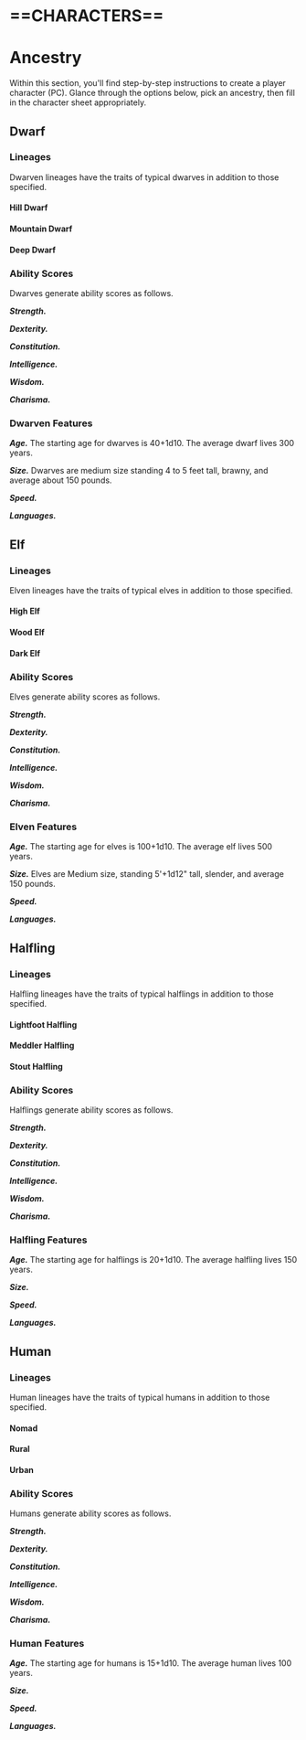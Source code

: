 # ==CHARACTERS==

# Ancestry

Within this section, you'll find step-by-step instructions to create a player character (PC). Glance through the options below, pick an ancestry, then fill in the character sheet appropriately.

## Dwarf

<!--Add copy here -->

### Lineages

Dwarven lineages have the traits of typical dwarves in addition to those specified.

#### Hill Dwarf

<!--Add copy here -->

#### Mountain Dwarf

<!--Add copy here -->

#### Deep Dwarf

<!--Add copy here -->

### Ability Scores

Dwarves generate ability scores as follows.

***Strength.*** <!--Add copy here -->

***Dexterity.*** <!--Add copy here -->

***Constitution.*** <!--Add copy here -->

***Intelligence.*** <!--Add copy here -->

***Wisdom.*** <!--Add copy here -->

***Charisma.*** <!--Add copy here -->

### Dwarven Features

***Age.*** The starting age for dwarves is 40+1d10. The average dwarf lives 300 years.

***Size.*** Dwarves are medium size standing 4 to 5 feet tall, brawny, and average about 150 pounds.

***Speed.*** <!--Add copy here -->

***Languages.*** <!--Add copy here -->



## Elf

<!--Add copy here -->

### Lineages

Elven lineages have the traits of typical elves in addition to those specified.

#### High Elf

<!--Add copy here -->

#### Wood Elf

<!--Add copy here -->

#### Dark Elf

<!--Add copy here -->

### Ability Scores

Elves generate ability scores as follows.

***Strength.*** <!--Add copy here -->

***Dexterity.*** <!--Add copy here -->

***Constitution.*** <!--Add copy here -->

***Intelligence.*** <!--Add copy here -->

***Wisdom.*** <!--Add copy here -->

***Charisma.*** <!--Add copy here -->

### Elven Features

***Age.*** The starting age for elves is 100+1d10. The average elf lives 500 years.

***Size.*** Elves are Medium size, standing 5'+1d12" tall, slender, and average 150 pounds. 

***Speed.*** <!--Add copy here -->

***Languages.*** <!--Add copy here -->



## Halfling

<!--Add copy here -->

### Lineages

Halfling lineages have the traits of typical halflings in addition to those specified.

#### Lightfoot Halfling

<!--Add copy here -->

#### Meddler Halfling

<!--Add copy here -->

#### Stout Halfling

<!--Add copy here -->

### Ability Scores

Halflings generate ability scores as follows.

***Strength.*** <!--Add copy here -->

***Dexterity.*** <!--Add copy here -->

***Constitution.*** <!--Add copy here -->

***Intelligence.*** <!--Add copy here -->

***Wisdom.*** <!--Add copy here -->

***Charisma.*** <!--Add copy here -->

### Halfling Features

***Age.*** The starting age for halflings is 20+1d10. The average halfling lives 150 years.

***Size.*** <!--Add copy here -->

***Speed.*** <!--Add copy here -->

***Languages.*** <!--Add copy here -->



## Human

<!--Add copy here -->

### Lineages

Human lineages have the traits of typical humans in addition to those specified.

#### Nomad

<!--Add copy here -->

#### Rural

<!--Add copy here -->

#### Urban

<!--Add copy here -->

### Ability Scores

Humans generate ability scores as follows.

***Strength.*** <!--Add copy here -->

***Dexterity.*** <!--Add copy here -->

***Constitution.*** <!--Add copy here -->

***Intelligence.*** <!--Add copy here -->

***Wisdom.*** <!--Add copy here -->

***Charisma.*** <!--Add copy here -->

### Human Features

***Age.*** The starting age for humans is 15+1d10. The average human lives 100 years.

***Size.*** <!--Add copy here -->

***Speed.*** <!--Add copy here -->

***Languages.*** <!--Add copy here -->

